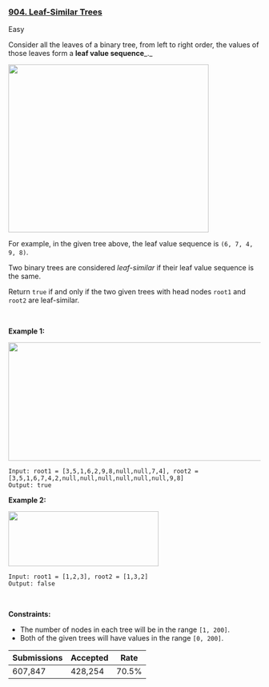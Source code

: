 ### [904. Leaf-Similar Trees](https://leetcode.com/problems/leaf-similar-trees/description/?envType=daily-question&envId=2024-01-09)

Easy

Consider all the leaves of a binary tree, from left to right order, the values of those leaves form a __leaf value sequence___._

<img alt="" src="https://s3-lc-upload.s3.amazonaws.com/uploads/2018/07/16/tree.png" style="width: 400px; height: 336px;"/>

For example, in the given tree above, the leaf value sequence is `` (6, 7, 4, 9, 8) ``.

Two binary trees are considered _leaf-similar_ if their leaf value sequence is the same.

Return `` true `` if and only if the two given trees with head nodes `` root1 `` and `` root2 `` are leaf-similar.

 

<strong class="example">Example 1:</strong>

<img alt="" src="https://assets.leetcode.com/uploads/2020/09/03/leaf-similar-1.jpg" style="width: 600px; height: 237px;"/>

```
Input: root1 = [3,5,1,6,2,9,8,null,null,7,4], root2 = [3,5,1,6,7,4,2,null,null,null,null,null,null,9,8]
Output: true
```

<strong class="example">Example 2:</strong>

<img alt="" src="https://assets.leetcode.com/uploads/2020/09/03/leaf-similar-2.jpg" style="width: 300px; height: 110px;"/>

```
Input: root1 = [1,2,3], root2 = [1,3,2]
Output: false
```

 

__Constraints:__

*   The number of nodes in each tree will be in the range `` [1, 200] ``.
*   Both of the given trees will have values in the range `` [0, 200] ``.

| Submissions    | Accepted     | Rate   |
| -------------- | ------------ | ------ |
| 607,847 | 428,254 | 70.5% |